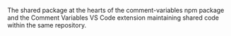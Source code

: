 The shared package at the hearts of the comment-variables npm package and the Comment Variables VS Code extension maintaining shared code within the same repository.
